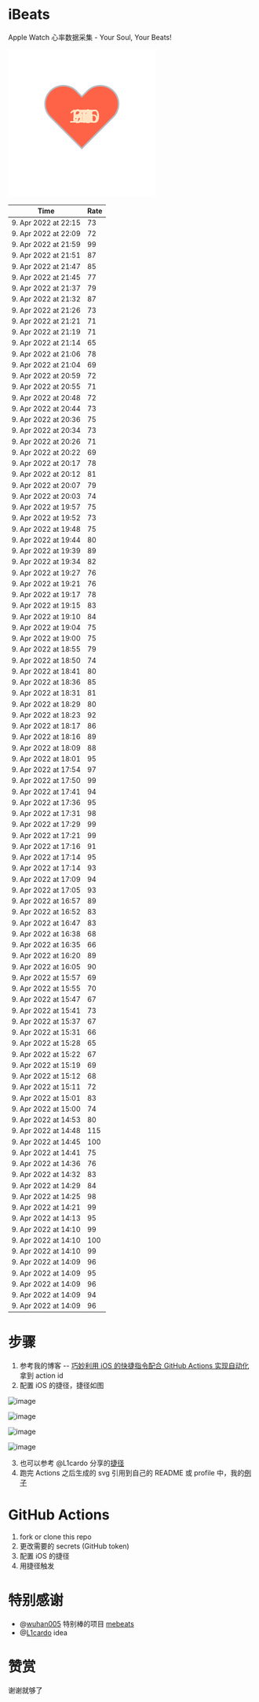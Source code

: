 # iBeats
Apple Watch 心率数据采集 - Your Soul, Your Beats!

![](./files/heart.svg)

<!--START_SECTION:my_heart_rate-->
| Time | Rate | 
 | ---- | ---- | 
| 9. Apr 2022 at 22:15 | 73 |
| 9. Apr 2022 at 22:09 | 72 |
| 9. Apr 2022 at 21:59 | 99 |
| 9. Apr 2022 at 21:51 | 87 |
| 9. Apr 2022 at 21:47 | 85 |
| 9. Apr 2022 at 21:45 | 77 |
| 9. Apr 2022 at 21:37 | 79 |
| 9. Apr 2022 at 21:32 | 87 |
| 9. Apr 2022 at 21:26 | 73 |
| 9. Apr 2022 at 21:21 | 71 |
| 9. Apr 2022 at 21:19 | 71 |
| 9. Apr 2022 at 21:14 | 65 |
| 9. Apr 2022 at 21:06 | 78 |
| 9. Apr 2022 at 21:04 | 69 |
| 9. Apr 2022 at 20:59 | 72 |
| 9. Apr 2022 at 20:55 | 71 |
| 9. Apr 2022 at 20:48 | 72 |
| 9. Apr 2022 at 20:44 | 73 |
| 9. Apr 2022 at 20:36 | 75 |
| 9. Apr 2022 at 20:34 | 73 |
| 9. Apr 2022 at 20:26 | 71 |
| 9. Apr 2022 at 20:22 | 69 |
| 9. Apr 2022 at 20:17 | 78 |
| 9. Apr 2022 at 20:12 | 81 |
| 9. Apr 2022 at 20:07 | 79 |
| 9. Apr 2022 at 20:03 | 74 |
| 9. Apr 2022 at 19:57 | 75 |
| 9. Apr 2022 at 19:52 | 73 |
| 9. Apr 2022 at 19:48 | 75 |
| 9. Apr 2022 at 19:44 | 80 |
| 9. Apr 2022 at 19:39 | 89 |
| 9. Apr 2022 at 19:34 | 82 |
| 9. Apr 2022 at 19:27 | 76 |
| 9. Apr 2022 at 19:21 | 76 |
| 9. Apr 2022 at 19:17 | 78 |
| 9. Apr 2022 at 19:15 | 83 |
| 9. Apr 2022 at 19:10 | 84 |
| 9. Apr 2022 at 19:04 | 75 |
| 9. Apr 2022 at 19:00 | 75 |
| 9. Apr 2022 at 18:55 | 79 |
| 9. Apr 2022 at 18:50 | 74 |
| 9. Apr 2022 at 18:41 | 80 |
| 9. Apr 2022 at 18:36 | 85 |
| 9. Apr 2022 at 18:31 | 81 |
| 9. Apr 2022 at 18:29 | 80 |
| 9. Apr 2022 at 18:23 | 92 |
| 9. Apr 2022 at 18:17 | 86 |
| 9. Apr 2022 at 18:16 | 89 |
| 9. Apr 2022 at 18:09 | 88 |
| 9. Apr 2022 at 18:01 | 95 |
| 9. Apr 2022 at 17:54 | 97 |
| 9. Apr 2022 at 17:50 | 99 |
| 9. Apr 2022 at 17:41 | 94 |
| 9. Apr 2022 at 17:36 | 95 |
| 9. Apr 2022 at 17:31 | 98 |
| 9. Apr 2022 at 17:29 | 99 |
| 9. Apr 2022 at 17:21 | 99 |
| 9. Apr 2022 at 17:16 | 91 |
| 9. Apr 2022 at 17:14 | 95 |
| 9. Apr 2022 at 17:14 | 93 |
| 9. Apr 2022 at 17:09 | 94 |
| 9. Apr 2022 at 17:05 | 93 |
| 9. Apr 2022 at 16:57 | 89 |
| 9. Apr 2022 at 16:52 | 83 |
| 9. Apr 2022 at 16:47 | 83 |
| 9. Apr 2022 at 16:38 | 68 |
| 9. Apr 2022 at 16:35 | 66 |
| 9. Apr 2022 at 16:20 | 89 |
| 9. Apr 2022 at 16:05 | 90 |
| 9. Apr 2022 at 15:57 | 69 |
| 9. Apr 2022 at 15:55 | 70 |
| 9. Apr 2022 at 15:47 | 67 |
| 9. Apr 2022 at 15:41 | 73 |
| 9. Apr 2022 at 15:37 | 67 |
| 9. Apr 2022 at 15:31 | 66 |
| 9. Apr 2022 at 15:28 | 65 |
| 9. Apr 2022 at 15:22 | 67 |
| 9. Apr 2022 at 15:19 | 69 |
| 9. Apr 2022 at 15:12 | 68 |
| 9. Apr 2022 at 15:11 | 72 |
| 9. Apr 2022 at 15:01 | 83 |
| 9. Apr 2022 at 15:00 | 74 |
| 9. Apr 2022 at 14:53 | 80 |
| 9. Apr 2022 at 14:48 | 115 |
| 9. Apr 2022 at 14:45 | 100 |
| 9. Apr 2022 at 14:41 | 75 |
| 9. Apr 2022 at 14:36 | 76 |
| 9. Apr 2022 at 14:32 | 83 |
| 9. Apr 2022 at 14:29 | 84 |
| 9. Apr 2022 at 14:25 | 98 |
| 9. Apr 2022 at 14:21 | 99 |
| 9. Apr 2022 at 14:13 | 95 |
| 9. Apr 2022 at 14:10 | 99 |
| 9. Apr 2022 at 14:10 | 100 |
| 9. Apr 2022 at 14:10 | 99 |
| 9. Apr 2022 at 14:09 | 96 |
| 9. Apr 2022 at 14:09 | 95 |
| 9. Apr 2022 at 14:09 | 96 |
| 9. Apr 2022 at 14:09 | 94 |
| 9. Apr 2022 at 14:09 | 96 |

<!--END_SECTION:my_heart_rate-->

# 步骤
1. 参考我的博客 -- [巧妙利用 iOS 的快捷指令配合 GitHub Actions 实现自动化](https://github.com/yihong0618/gitblog/issues/198) 拿到 action id
2. 配置 iOS 的捷径，捷径如图

![image](https://user-images.githubusercontent.com/15976103/122154218-0db0b480-ce97-11eb-93bb-5aec07c558dc.png)

![image](https://user-images.githubusercontent.com/15976103/122154236-186b4980-ce97-11eb-8e4b-70551a0391ae.png)

![image](https://user-images.githubusercontent.com/15976103/122154268-2d47dd00-ce97-11eb-902e-3acf292265a9.png)

![image](https://user-images.githubusercontent.com/15976103/122174055-fa144680-ceb4-11eb-9be2-3eb83cd516f7.png)

3. 也可以参考 @L1cardo 分享的[捷径](https://www.icloud.com/shortcuts/6ab6047b459c41ad822ad6b94b1c03d4)
4. 跑完 Actions 之后生成的 svg 引用到自己的 README 或 profile 中，我的[例子](https://github.com/yihong0618) 

# GitHub Actions

1. fork or clone this repo
2. 更改需要的 secrets (GitHub token)
3. 配置 iOS 的捷径
4. 用捷径触发

# 特别感谢
- @[wuhan005](https://github.com/wuhan005) 特别棒的项目 [mebeats](https://github.com/wuhan005/mebeats)
- @[L1cardo](https://github.com/L1cardo) idea

# 赞赏
谢谢就够了
